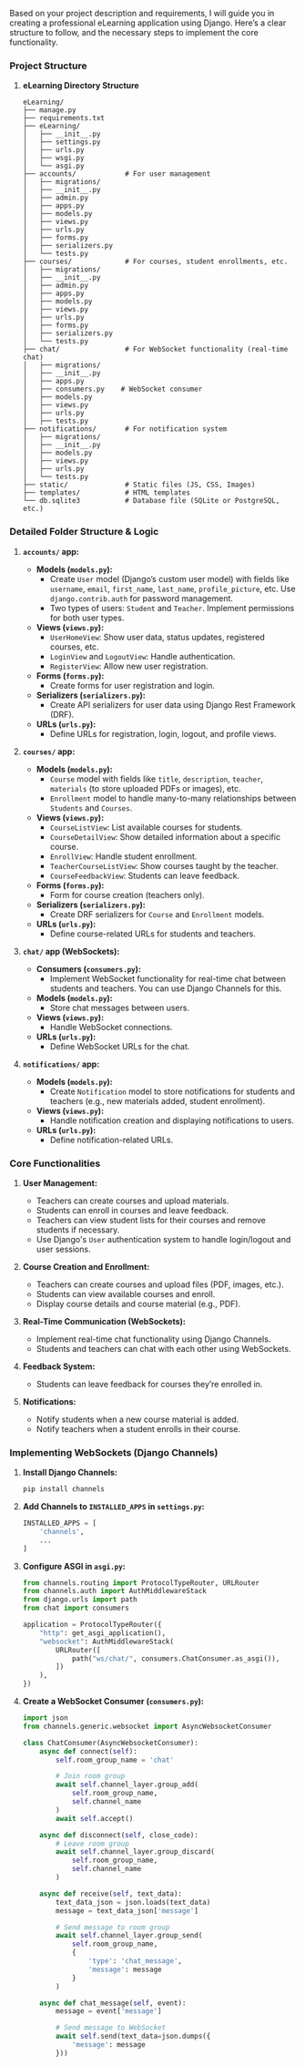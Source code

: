 Based on your project description and requirements, I will guide you in creating a professional eLearning application using Django. Here’s a clear structure to follow, and the necessary steps to implement the core functionality.

### Project Structure

1. **eLearning Directory Structure**
    ```plaintext
    eLearning/
    ├── manage.py
    ├── requirements.txt
    ├── eLearning/
    │   ├── __init__.py
    │   ├── settings.py
    │   ├── urls.py
    │   ├── wsgi.py
    │   └── asgi.py
    ├── accounts/            # For user management
    │   ├── migrations/
    │   ├── __init__.py
    │   ├── admin.py
    │   ├── apps.py
    │   ├── models.py
    │   ├── views.py
    │   ├── urls.py
    │   ├── forms.py
    │   ├── serializers.py
    │   └── tests.py
    ├── courses/             # For courses, student enrollments, etc.
    │   ├── migrations/
    │   ├── __init__.py
    │   ├── admin.py
    │   ├── apps.py
    │   ├── models.py
    │   ├── views.py
    │   ├── urls.py
    │   ├── forms.py
    │   ├── serializers.py
    │   └── tests.py
    ├── chat/                # For WebSocket functionality (real-time chat)
    │   ├── migrations/
    │   ├── __init__.py
    │   ├── apps.py
    │   ├── consumers.py    # WebSocket consumer
    │   ├── models.py
    │   ├── views.py
    │   ├── urls.py
    │   ├── tests.py
    ├── notifications/       # For notification system
    │   ├── migrations/
    │   ├── __init__.py
    │   ├── models.py
    │   ├── views.py
    │   ├── urls.py
    │   └── tests.py
    ├── static/              # Static files (JS, CSS, Images)
    ├── templates/           # HTML templates
    └── db.sqlite3           # Database file (SQLite or PostgreSQL, etc.)
    ```

### Detailed Folder Structure & Logic

1. **`accounts/` app:**
    - **Models (`models.py`):**  
        - Create `User` model (Django’s custom user model) with fields like `username`, `email`, `first_name`, `last_name`, `profile_picture`, etc. Use `django.contrib.auth` for password management.
        - Two types of users: `Student` and `Teacher`. Implement permissions for both user types.
    - **Views (`views.py`):**  
        - `UserHomeView`: Show user data, status updates, registered courses, etc.
        - `LoginView` and `LogoutView`: Handle authentication.
        - `RegisterView`: Allow new user registration.
    - **Forms (`forms.py`):**  
        - Create forms for user registration and login.
    - **Serializers (`serializers.py`):**  
        - Create API serializers for user data using Django Rest Framework (DRF).
    - **URLs (`urls.py`):**  
        - Define URLs for registration, login, logout, and profile views.

2. **`courses/` app:**
    - **Models (`models.py`):**  
        - `Course` model with fields like `title`, `description`, `teacher`, `materials` (to store uploaded PDFs or images), etc.
        - `Enrollment` model to handle many-to-many relationships between `Students` and `Courses`.
    - **Views (`views.py`):**  
        - `CourseListView`: List available courses for students.
        - `CourseDetailView`: Show detailed information about a specific course.
        - `EnrollView`: Handle student enrollment.
        - `TeacherCourseListView`: Show courses taught by the teacher.
        - `CourseFeedbackView`: Students can leave feedback.
    - **Forms (`forms.py`):**  
        - Form for course creation (teachers only).
    - **Serializers (`serializers.py`):**  
        - Create DRF serializers for `Course` and `Enrollment` models.
    - **URLs (`urls.py`):**  
        - Define course-related URLs for students and teachers.

3. **`chat/` app (WebSockets):**
    - **Consumers (`consumers.py`):**  
        - Implement WebSocket functionality for real-time chat between students and teachers. You can use Django Channels for this.
    - **Models (`models.py`):**  
        - Store chat messages between users.
    - **Views (`views.py`):**  
        - Handle WebSocket connections.
    - **URLs (`urls.py`):**  
        - Define WebSocket URLs for the chat.

4. **`notifications/` app:**
    - **Models (`models.py`):**  
        - Create `Notification` model to store notifications for students and teachers (e.g., new materials added, student enrollment).
    - **Views (`views.py`):**  
        - Handle notification creation and displaying notifications to users.
    - **URLs (`urls.py`):**  
        - Define notification-related URLs.

### Core Functionalities

1. **User Management:**
    - Teachers can create courses and upload materials.
    - Students can enroll in courses and leave feedback.
    - Teachers can view student lists for their courses and remove students if necessary.
    - Use Django's `User` authentication system to handle login/logout and user sessions.

2. **Course Creation and Enrollment:**
    - Teachers can create courses and upload files (PDF, images, etc.).
    - Students can view available courses and enroll.
    - Display course details and course material (e.g., PDF).

3. **Real-Time Communication (WebSockets):**
    - Implement real-time chat functionality using Django Channels.
    - Students and teachers can chat with each other using WebSockets.

4. **Feedback System:**
    - Students can leave feedback for courses they’re enrolled in.

5. **Notifications:**
    - Notify students when a new course material is added.
    - Notify teachers when a student enrolls in their course.

### Implementing WebSockets (Django Channels)

1. **Install Django Channels:**
    ```bash
    pip install channels
    ```

2. **Add Channels to `INSTALLED_APPS` in `settings.py`:**
    ```python
    INSTALLED_APPS = [
        'channels',
        ...
    ]
    ```

3. **Configure ASGI in `asgi.py`:**
    ```python
    from channels.routing import ProtocolTypeRouter, URLRouter
    from channels.auth import AuthMiddlewareStack
    from django.urls import path
    from chat import consumers

    application = ProtocolTypeRouter({
        "http": get_asgi_application(),
        "websocket": AuthMiddlewareStack(
            URLRouter([
                path("ws/chat/", consumers.ChatConsumer.as_asgi()),
            ])
        ),
    })
    ```

4. **Create a WebSocket Consumer (`consumers.py`):**
    ```python
    import json
    from channels.generic.websocket import AsyncWebsocketConsumer

    class ChatConsumer(AsyncWebsocketConsumer):
        async def connect(self):
            self.room_group_name = 'chat'

            # Join room group
            await self.channel_layer.group_add(
                self.room_group_name,
                self.channel_name
            )
            await self.accept()

        async def disconnect(self, close_code):
            # Leave room group
            await self.channel_layer.group_discard(
                self.room_group_name,
                self.channel_name
            )

        async def receive(self, text_data):
            text_data_json = json.loads(text_data)
            message = text_data_json['message']

            # Send message to room group
            await self.channel_layer.group_send(
                self.room_group_name,
                {
                    'type': 'chat_message',
                    'message': message
                }
            )

        async def chat_message(self, event):
            message = event['message']

            # Send message to WebSocket
            await self.send(text_data=json.dumps({
                'message': message
            }))
    ```

